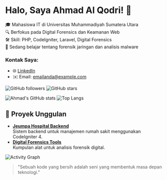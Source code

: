# Halo, Saya Ahmad Al Qodri! 👋
🎓 Mahasiswa IT di Universitas Muhammadiyah Sumatera Utara  
🔍 Berfokus pada Digital Forensics dan Keamanan Web  
🛠️ Skill: PHP, CodeIgniter, Laravel, Digital Forensics  
🌱 Sedang belajar tentang forensik jaringan dan analisis malware  

### Kontak Saya:
- 🌐 [LinkedIn](https://linkedin.com/in/username)
- ✉️ Email: emailanda@example.com

![GitHub followers](https://img.shields.io/github/followers/username?style=social)
![GitHub stars](https://img.shields.io/github/stars/username?style=social)

![Ahmad's GitHub stats](https://github-readme-stats.vercel.app/api?username=username&show_icons=true&theme=radical)
![Top Langs](https://github-readme-stats.vercel.app/api/top-langs/?username=username&layout=compact)

## 🌟 Proyek Unggulan
- [**Jeumpa Hospital Backend**](https://github.com/username/jeumpa-hospital)  
  Sistem backend untuk manajemen rumah sakit menggunakan CodeIgniter 4.
- [**Digital Forensics Tools**](https://github.com/username/forensics-tools)  
  Kumpulan alat untuk analisis forensik digital.

![Activity Graph](https://github-readme-activity-graph.cyclic.app/graph?username=username&theme=github)


> "Sebuah kode yang bersih adalah seni yang membentuk masa depan teknologi."  
